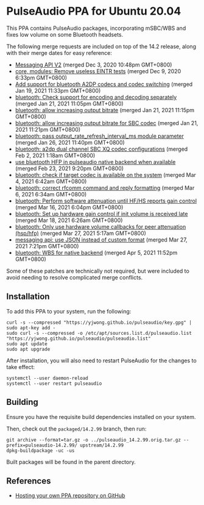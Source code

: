 # PulseAudio PPA for Ubuntu 20.04

This PPA contains PulseAudio packages, incorporating mSBC/WBS and fixes low
volume on some Bluetooth headsets.

The following merge requests are included on top of the 14.2 release, along with
their merge dates for easy reference:

- [Messaging API V2](https://gitlab.freedesktop.org/pulseaudio/pulseaudio/-/merge_requests/51) (merged Dec 3, 2020 10:48pm GMT+0800)
- [core, modules: Remove useless EINTR tests](https://gitlab.freedesktop.org/pulseaudio/pulseaudio/-/merge_requests/238) (merged Dec 9, 2020 6:33pm GMT+0800)
- [Add support for bluetooth A2DP codecs and codec switching](https://gitlab.freedesktop.org/pulseaudio/pulseaudio/-/merge_requests/440) (merged Jan 19, 2021 11:33pm GMT+0800)
- [bluetooth: Check support for encoding and decoding separately](https://gitlab.freedesktop.org/pulseaudio/pulseaudio/-/merge_requests/479) (merged Jan 21, 2021 11:05pm GMT+0800)
- [bluetooth: allow increasing output bitrate](https://gitlab.freedesktop.org/pulseaudio/pulseaudio/-/merge_requests/481) (merged Jan 21, 2021 11:15pm GMT+0800)
- [bluetooth: allow increasing output bitrate for SBC codec](https://gitlab.freedesktop.org/pulseaudio/pulseaudio/-/merge_requests/474) (merged Jan 21, 2021 11:21pm GMT+0800)
- [bluetooth: pass output_rate_refresh_interval_ms module parameter](https://gitlab.freedesktop.org/pulseaudio/pulseaudio/-/merge_requests/488) (merged Jan 26, 2021 11:40pm GMT+0800)
- [bluetooth: a2dp dual channel SBC XQ codec configurations](https://gitlab.freedesktop.org/pulseaudio/pulseaudio/-/merge_requests/476) (merged Feb 2, 2021 1:18am GMT+0800)
- [use bluetooth HFP in pulseaudio native backend when available](https://gitlab.freedesktop.org/pulseaudio/pulseaudio/-/merge_requests/491) (merged Feb 23, 2021 9:20pm GMT+0800)
- [bluetooth: check if target codec is available on the system](https://gitlab.freedesktop.org/pulseaudio/pulseaudio/-/merge_requests/518) (merged Mar 4, 2021 6:42am GMT+0800)
- [bluetooth: correct rfcomm command and reply formatting](https://gitlab.freedesktop.org/pulseaudio/pulseaudio/-/merge_requests/520) (merged Mar 6, 2021 6:34am GMT+0800)
- [bluetooth: Perform software attenuation until HF/HS reports gain control](https://gitlab.freedesktop.org/pulseaudio/pulseaudio/-/merge_requests/521) (merged Mar 16, 2021 6:04pm GMT+0800)
- [bluetooth: Set up hardware gain control if init volume is received late](https://gitlab.freedesktop.org/pulseaudio/pulseaudio/-/merge_requests/528) (merged Mar 18, 2021 6:26am GMT+0800)
- [bluetooth: Only use hardware volume callbacks for peer attenuation (hsp/hfp)](https://gitlab.freedesktop.org/pulseaudio/pulseaudio/-/merge_requests/519) (merged Mar 27, 2021 5:17am GMT+0800)
- [messaging api: use JSON instead of custom format](https://gitlab.freedesktop.org/pulseaudio/pulseaudio/-/merge_requests/525) (merged Mar 27, 2021 7:21pm GMT+0800)
- [bluetooth: WBS for native backend](https://gitlab.freedesktop.org/pulseaudio/pulseaudio/-/merge_requests/507) (merged Apr 5, 2021 11:52pm GMT+0800)

Some of these patches are technically not required, but were included to avoid
needing to resolve complicated merge conflicts.

## Installation

To add this PPA to your system, run the following:

```shell
curl -s --compressed "https://yjwong.github.io/pulseaudio/key.gpg" | sudo apt-key add -
sudo curl -s --compressed -o /etc/apt/sources.list.d/pulseaudio.list "https://yjwong.github.io/pulseaudio/pulseaudio.list"
sudo apt update
sudo apt upgrade
```

After installation, you will also need to restart PulseAudio for the changes to
take effect:

```shell
systemctl --user daemon-reload
systemctl --user restart pulseaudio
```

## Building

Ensure you have the requisite build dependencies installed on your system.

Then, check out the `packaged/14.2.99` branch, then run:

```shell
git archive --format=tar.gz -o ../pulseaudio_14.2.99.orig.tar.gz --prefix=pulseaudio-14.2.99/ upstream/14.2.99
dpkg-buildpackage -uc -us
```

Built packages will be found in the parent directory.

## References

- [Hosting your own PPA repository on GitHub](https://assafmo.github.io/2019/05/02/ppa-repo-hosted-on-github.html)
